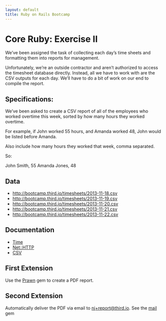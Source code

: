 ```yaml
---
layout: default
title: Ruby on Rails Bootcamp
---
```


# Core Ruby: Exercise II

We’ve been assigned the task of collecting each day’s time sheets and formatting them into reports for management.

Unfortunately, we’re an outside contractor and aren’t authorized to access the timesheet database directly.  Instead, all we have to work with are the CSV outputs for each day.  We’ll have to do a bit of work on our end to compile the report.

## Specifications:

We’ve been asked to create a CSV report of all of the employees who worked overtime this week, sorted by how many hours they worked overtime.

For example, if John worked 55 hours, and Amanda worked 48, John would be listed before Amanda.

Also include how many hours they worked that week, comma separated.

So: 

John Smith, 55
Amanda Jones, 48

## Data

* http://bootcamp.third.io/timesheets/2013-11-18.csv
* http://bootcamp.third.io/timesheets/2013-11-19.csv
* http://bootcamp.third.io/timesheets/2013-11-20.csv
* http://bootcamp.third.io/timesheets/2013-11-21.csv
* http://bootcamp.third.io/timesheets/2013-11-22.csv


## Documentation

* [Time](http://www.ruby-doc.org/core-2.0.0/Time.html)
* [Net::HTTP](http://ruby-doc.org/stdlib-2.0.0/libdoc/net/http/rdoc/Net/HTTP.html)
* [CSV](http://ruby-doc.org/stdlib-1.9.2/libdoc/csv/rdoc/CSV.html)



## First Extension

Use the [Prawn](http://prawn.majesticseacreature.com/manual.pdf) gem to create a PDF report.


## Second Extension

Automatically deliver the PDF via email to nj+report@third.io.  See the [mail](https://github.com/mikel/mail) gem


